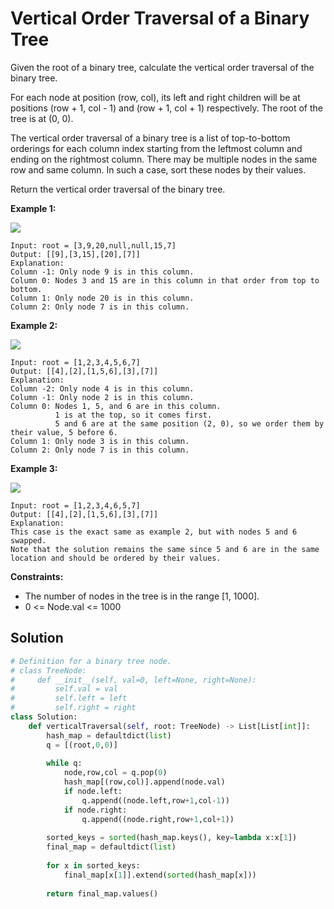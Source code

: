 <h1>Vertical Order Traversal of a Binary Tree</h1>

<p>
Given the root of a binary tree, calculate the vertical order traversal of the binary tree.

For each node at position (row, col), its left and right children will be at positions (row + 1, col - 1) and (row + 1, col + 1) respectively. The root of the tree is at (0, 0).

The vertical order traversal of a binary tree is a list of top-to-bottom orderings for each column index starting from the leftmost column and ending on the rightmost column. There may be multiple nodes in the same row and same column. In such a case, sort these nodes by their values.

Return the vertical order traversal of the binary tree.

</p>

<b>Example 1:</b>

<img src="https://assets.leetcode.com/uploads/2021/01/29/vtree1.jpg">

    Input: root = [3,9,20,null,null,15,7]
    Output: [[9],[3,15],[20],[7]]
    Explanation:
    Column -1: Only node 9 is in this column.
    Column 0: Nodes 3 and 15 are in this column in that order from top to bottom.
    Column 1: Only node 20 is in this column.
    Column 2: Only node 7 is in this column.

<b>Example 2:</b>

<img src="https://assets.leetcode.com/uploads/2021/01/29/vtree2.jpg">

    Input: root = [1,2,3,4,5,6,7]
    Output: [[4],[2],[1,5,6],[3],[7]]
    Explanation:
    Column -2: Only node 4 is in this column.
    Column -1: Only node 2 is in this column.
    Column 0: Nodes 1, 5, and 6 are in this column.
              1 is at the top, so it comes first.
              5 and 6 are at the same position (2, 0), so we order them by their value, 5 before 6.
    Column 1: Only node 3 is in this column.
    Column 2: Only node 7 is in this column.
    
<b>Example 3:</b>

<img src="https://assets.leetcode.com/uploads/2021/01/29/vtree3.jpg">

    Input: root = [1,2,3,4,6,5,7]
    Output: [[4],[2],[1,5,6],[3],[7]]
    Explanation:
    This case is the exact same as example 2, but with nodes 5 and 6 swapped.
    Note that the solution remains the same since 5 and 6 are in the same location and should be ordered by their values.
    
<b>Constraints:</b>

- The number of nodes in the tree is in the range [1, 1000].
- 0 <= Node.val <= 1000

<h2>Solution</h2>

```python
# Definition for a binary tree node.
# class TreeNode:
#     def __init__(self, val=0, left=None, right=None):
#         self.val = val
#         self.left = left
#         self.right = right
class Solution:
    def verticalTraversal(self, root: TreeNode) -> List[List[int]]:
        hash_map = defaultdict(list)
        q = [(root,0,0)]
        
        while q:
            node,row,col = q.pop(0)
            hash_map[(row,col)].append(node.val)
            if node.left:
                q.append((node.left,row+1,col-1))
            if node.right:
                q.append((node.right,row+1,col+1))
        
        sorted_keys = sorted(hash_map.keys(), key=lambda x:x[1])
        final_map = defaultdict(list)
        
        for x in sorted_keys:
            final_map[x[1]].extend(sorted(hash_map[x]))
        
        return final_map.values()
```
